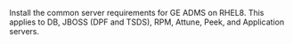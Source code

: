 Install the common server requirements for GE ADMS on RHEL8.
This applies to DB, JBOSS (DPF and TSDS), RPM, Attune, Peek, and Application servers.